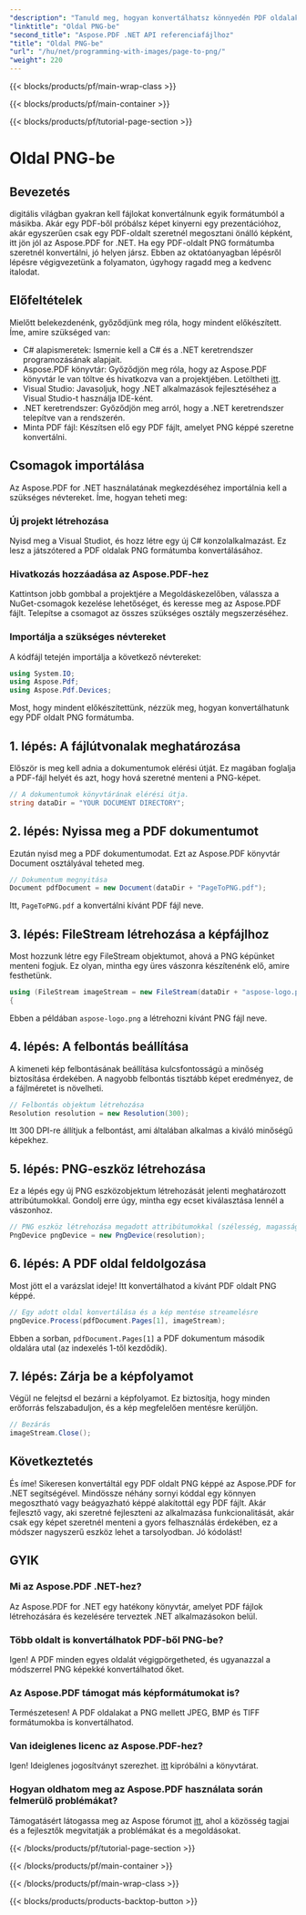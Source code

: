 ```yaml
---
"description": "Tanuld meg, hogyan konvertálhatsz könnyedén PDF oldalakat PNG képekké az Aspose.PDF for .NET segítségével részletes, lépésről lépésre bemutató oktatóanyagunkban."
"linktitle": "Oldal PNG-be"
"second_title": "Aspose.PDF .NET API referenciafájlhoz"
"title": "Oldal PNG-be"
"url": "/hu/net/programming-with-images/page-to-png/"
"weight": 220
---
```


{{< blocks/products/pf/main-wrap-class >}}

{{< blocks/products/pf/main-container >}}

{{< blocks/products/pf/tutorial-page-section >}}

# Oldal PNG-be

## Bevezetés

digitális világban gyakran kell fájlokat konvertálnunk egyik formátumból a másikba. Akár egy PDF-ből próbálsz képet kinyerni egy prezentációhoz, akár egyszerűen csak egy PDF-oldalt szeretnél megosztani önálló képként, itt jön jól az Aspose.PDF for .NET. Ha egy PDF-oldalt PNG formátumba szeretnél konvertálni, jó helyen jársz. Ebben az oktatóanyagban lépésről lépésre végigvezetünk a folyamaton, úgyhogy ragadd meg a kedvenc italodat.

## Előfeltételek

Mielőtt belekezdenénk, győződjünk meg róla, hogy mindent előkészített. Íme, amire szükséged van:
- C# alapismeretek: Ismernie kell a C# és a .NET keretrendszer programozásának alapjait.
- Aspose.PDF könyvtár: Győződjön meg róla, hogy az Aspose.PDF könyvtár le van töltve és hivatkozva van a projektjében. Letöltheti [itt](https://releases.aspose.com/pdf/net/).
- Visual Studio: Javasoljuk, hogy .NET alkalmazások fejlesztéséhez a Visual Studio-t használja IDE-ként.
- .NET keretrendszer: Győződjön meg arról, hogy a .NET keretrendszer telepítve van a rendszerén.
- Minta PDF fájl: Készítsen elő egy PDF fájlt, amelyet PNG képpé szeretne konvertálni.

## Csomagok importálása

Az Aspose.PDF for .NET használatának megkezdéséhez importálnia kell a szükséges névtereket. Íme, hogyan teheti meg:

### Új projekt létrehozása

Nyisd meg a Visual Studiot, és hozz létre egy új C# konzolalkalmazást. Ez lesz a játszótered a PDF oldalak PNG formátumba konvertálásához.

### Hivatkozás hozzáadása az Aspose.PDF-hez

Kattintson jobb gombbal a projektjére a Megoldáskezelőben, válassza a NuGet-csomagok kezelése lehetőséget, és keresse meg az Aspose.PDF fájlt. Telepítse a csomagot az összes szükséges osztály megszerzéséhez.

### Importálja a szükséges névtereket

A kódfájl tetején importálja a következő névtereket:

```csharp
using System.IO;
using Aspose.Pdf;
using Aspose.Pdf.Devices;
```

Most, hogy mindent előkészítettünk, nézzük meg, hogyan konvertálhatunk egy PDF oldalt PNG formátumba.

## 1. lépés: A fájlútvonalak meghatározása

Először is meg kell adnia a dokumentumok elérési útját. Ez magában foglalja a PDF-fájl helyét és azt, hogy hová szeretné menteni a PNG-képet. 

```csharp
// A dokumentumok könyvtárának elérési útja.
string dataDir = "YOUR DOCUMENT DIRECTORY";
```

## 2. lépés: Nyissa meg a PDF dokumentumot

Ezután nyisd meg a PDF dokumentumodat. Ezt az Aspose.PDF könyvtár Document osztályával teheted meg.

```csharp
// Dokumentum megnyitása
Document pdfDocument = new Document(dataDir + "PageToPNG.pdf");
```

Itt, `PageToPNG.pdf` a konvertálni kívánt PDF fájl neve.

## 3. lépés: FileStream létrehozása a képfájlhoz

Most hozzunk létre egy FileStream objektumot, ahová a PNG képünket menteni fogjuk. Ez olyan, mintha egy üres vászonra készítenénk elő, amire festhetünk.

```csharp
using (FileStream imageStream = new FileStream(dataDir + "aspose-logo.png", FileMode.Create))
{
```

Ebben a példában `aspose-logo.png` a létrehozni kívánt PNG fájl neve.

## 4. lépés: A felbontás beállítása

A kimeneti kép felbontásának beállítása kulcsfontosságú a minőség biztosítása érdekében. A nagyobb felbontás tisztább képet eredményez, de a fájlméretet is növelheti.

```csharp
// Felbontás objektum létrehozása
Resolution resolution = new Resolution(300);
```

Itt 300 DPI-re állítjuk a felbontást, ami általában alkalmas a kiváló minőségű képekhez.

## 5. lépés: PNG-eszköz létrehozása

Ez a lépés egy új PNG eszközobjektum létrehozását jelenti meghatározott attribútumokkal. Gondolj erre úgy, mintha egy ecset kiválasztása lennél a vászonhoz.

```csharp
// PNG eszköz létrehozása megadott attribútumokkal (szélesség, magasság, felbontás)
PngDevice pngDevice = new PngDevice(resolution);
```

## 6. lépés: A PDF oldal feldolgozása

Most jött el a varázslat ideje! Itt konvertálhatod a kívánt PDF oldalt PNG képpé.

```csharp
// Egy adott oldal konvertálása és a kép mentése streamelésre
pngDevice.Process(pdfDocument.Pages[1], imageStream);
```

Ebben a sorban, `pdfDocument.Pages[1]` a PDF dokumentum második oldalára utal (az indexelés 1-től kezdődik).

## 7. lépés: Zárja be a képfolyamot

Végül ne felejtsd el bezárni a képfolyamot. Ez biztosítja, hogy minden erőforrás felszabaduljon, és a kép megfelelően mentésre kerüljön.

```csharp
// Bezárás
imageStream.Close();
```

## Következtetés

És íme! Sikeresen konvertáltál egy PDF oldalt PNG képpé az Aspose.PDF for .NET segítségével. Mindössze néhány sornyi kóddal egy könnyen megosztható vagy beágyazható képpé alakítottál egy PDF fájlt. Akár fejlesztő vagy, aki szeretné fejleszteni az alkalmazása funkcionalitását, akár csak egy képet szeretnél menteni a gyors felhasználás érdekében, ez a módszer nagyszerű eszköz lehet a tarsolyodban. Jó kódolást!

## GYIK

### Mi az Aspose.PDF .NET-hez?  
Az Aspose.PDF for .NET egy hatékony könyvtár, amelyet PDF fájlok létrehozására és kezelésére terveztek .NET alkalmazásokon belül.

### Több oldalt is konvertálhatok PDF-ből PNG-be?  
Igen! A PDF minden egyes oldalát végigpörgetheted, és ugyanazzal a módszerrel PNG képekké konvertálhatod őket.

### Az Aspose.PDF támogat más képformátumokat is?  
Természetesen! A PDF oldalakat a PNG mellett JPEG, BMP és TIFF formátumokba is konvertálhatod.

### Van ideiglenes licenc az Aspose.PDF-hez?  
Igen! Ideiglenes jogosítványt szerezhet. [itt](https://purchase.aspose.com/temporary-license/) kipróbálni a könyvtárat.

### Hogyan oldhatom meg az Aspose.PDF használata során felmerülő problémákat?  
Támogatásért látogassa meg az Aspose fórumot [itt](https://forum.aspose.com/c/pdf/10), ahol a közösség tagjai és a fejlesztők megvitatják a problémákat és a megoldásokat.

{{< /blocks/products/pf/tutorial-page-section >}}

{{< /blocks/products/pf/main-container >}}

{{< /blocks/products/pf/main-wrap-class >}}

{{< blocks/products/products-backtop-button >}}